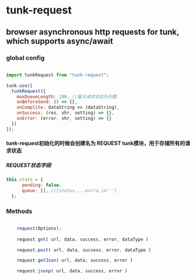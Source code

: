 # tunk-request

## browser asynchronous http requests for tunk, which supports async/await

### global config
````javascript

import tunkRequest from "tunk-request";

tunk.use([
  tunkRequest({
    maxQueueLength: 100, //最大请求状态队列数
    onBeforeSend: () => {},
    onComplite: dataString => (dataString),
    onSuccess: (res, xhr, setting) => {},
    onError: (error, xhr, setting) => {}
  })
]);
````
#### tunk-request初始化的时候会创建名为 REQUEST tunk模块，用于存储所有的请求状态
#####  REQUEST状态字段 
````javascript
this.state = {
      pending: false,
      queue: [], //{status,...extra,id:''}
  };
````
### Methods
````javascript

    request(Options);
    
    request.get( url, data, success, error, dataType )

    request.post( url, data, success, error, dataType ) 

    request.getJson( url, data, success, error ) 

    request.jsonp( url, data, success, error ) 

````



